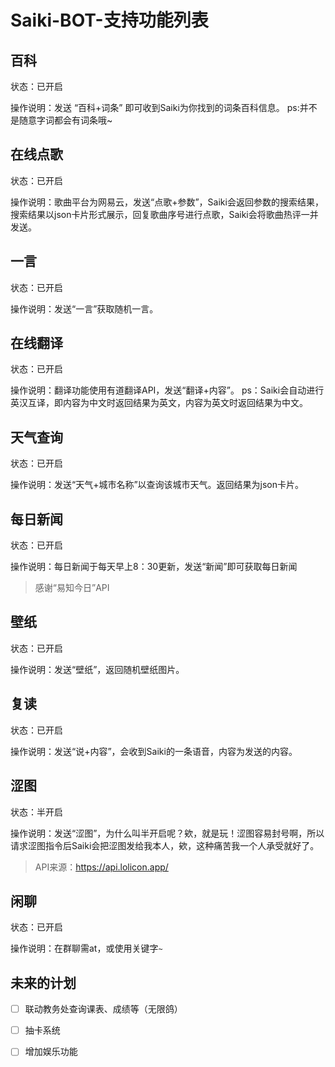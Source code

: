 # Saiki-BOT-支持功能列表

## 百科

状态：已开启

操作说明：发送 “百科+词条” 即可收到Saiki为你找到的词条百科信息。
ps:并不是随意字词都会有词条哦~

## 在线点歌

状态：已开启

操作说明：歌曲平台为网易云，发送“点歌+参数”，Saiki会返回参数的搜索结果，搜索结果以json卡片形式展示，回复歌曲序号进行点歌，Saiki会将歌曲热评一并发送。

##  一言

状态：已开启

操作说明：发送“一言”获取随机一言。

## 在线翻译

状态：已开启

操作说明：翻译功能使用有道翻译API，发送“翻译+内容”。
ps：Saiki会自动进行英汉互译，即内容为中文时返回结果为英文，内容为英文时返回结果为中文。

##  天气查询

状态：已开启

操作说明：发送“天气+城市名称”以查询该城市天气。返回结果为json卡片。

## 每日新闻

状态：已开启

操作说明：每日新闻于每天早上8：30更新，发送“新闻”即可获取每日新闻

> 感谢“易知今日”API

## 壁纸

状态：已开启

操作说明：发送“壁纸”，返回随机壁纸图片。

## 复读

状态：已开启

操作说明：发送“说+内容”，会收到Saiki的一条语音，内容为发送的内容。

## 涩图

状态：半开启

操作说明：发送“涩图”，为什么叫半开启呢？欸，就是玩！涩图容易封号啊，所以请求涩图指令后Saiki会把涩图发给我本人，欸，这种痛苦我一个人承受就好了。

>API来源：https://api.lolicon.app/

## 闲聊

状态：已开启

操作说明：在群聊需at，或使用关键字`~`

## 未来的计划

- [ ] 联动教务处查询课表、成绩等（无限鸽）
- [ ] 抽卡系统
- [ ] 增加娱乐功能


